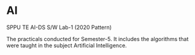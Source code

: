 # AI
SPPU TE AI-DS S/W Lab-1 (2020 Pattern)


The practicals conducted for Semester-5.
It includes the algorithms that were taught in the subject Artificial Intelligence.
